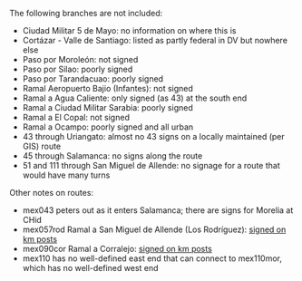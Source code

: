 The following branches are not included:
* Ciudad Militar 5 de Mayo: no information on where this is
* Cortázar - Valle de Santiago: listed as partly federal in DV but nowhere else
* Paso por Moroleón: not signed
* Paso por Silao: poorly signed
* Paso por Tarandacuao: poorly signed
* Ramal Aeropuerto Bajio (Infantes): not signed
* Ramal a Agua Caliente: only signed (as 43) at the south end
* Ramal a Ciudad Militar Sarabia: poorly signed
* Ramal a El Copal: not signed
* Ramal a Ocampo: poorly signed and all urban
* 43 through Uriangato: almost no 43 signs on a locally maintained (per GIS) route
* 45 through Salamanca: no signs along the route
* 51 and 111 through San Miguel de Allende: no signage for a route that would have many turns

Other notes on routes:
* mex043 peters out as it enters Salamanca; there are signs for Morelia at CHid
* mex057rod Ramal a San Miguel de Allende (Los Rodríguez): [signed on km posts](https://www.google.com/maps/@21.0168199,-100.6504304,3a,75y,31.05h,80.51t/data=!3m7!1e1!3m5!1s4ncXy04qqhwYr75kcE5mcA!2e0!6shttps:%2F%2Fstreetviewpixels-pa.googleapis.com%2Fv1%2Fthumbnail%3Fcb_client%3Dmaps_sv.tactile%26w%3D900%26h%3D600%26pitch%3D9.487076575858183%26panoid%3D4ncXy04qqhwYr75kcE5mcA%26yaw%3D31.050950131868007!7i16384!8i8192?entry=ttu&g_ep=EgoyMDI1MDgxMy4wIKXMDSoASAFQAw%3D%3D)
* mex090cor Ramal a Corralejo: [signed on km posts](https://www.google.com/maps/@20.4913676,-101.6263603,3a,18.1y,-9.31h,88.67t/data=!3m7!1e1!3m5!1sMo1oa--guYWpd7uYNxmpZg!2e0!6shttps:%2F%2Fstreetviewpixels-pa.googleapis.com%2Fv1%2Fthumbnail%3Fcb_client%3Dmaps_sv.tactile%26w%3D900%26h%3D600%26pitch%3D1.3308362902736803%26panoid%3DMo1oa--guYWpd7uYNxmpZg%26yaw%3D-9.306461303253439!7i16384!8i8192?entry=ttu&g_ep=EgoyMDI1MDgxOS4wIKXMDSoASAFQAw%3D%3D)
* mex110 has no well-defined east end that can connect to mex110mor, which has no well-defined west end
